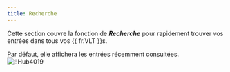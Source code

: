 ```yaml
---
title: Recherche
---
```

Cette section couvre la fonction de ***Recherche*** pour rapidement trouver vos entrées dans tous vos {{ fr.VLT }}s.  

Par défaut, elle affichera les entrées récemment consultées.  
![!!Hub4019](https://webdevolutions.azureedge.net/docs/fr/hub/Hub4019.png)
